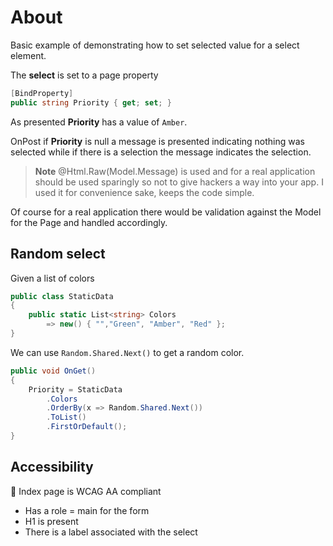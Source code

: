 ﻿# About

Basic example of demonstrating how to set selected value for a select element.

The **select** is set to a page property

```csharp
[BindProperty]
public string Priority { get; set; }
```

As presented **Priority** has a value of `Amber`.

OnPost if **Priority** is null a message is presented indicating nothing was selected while if there is a selection the message indicates the selection.

> **Note**
> @Html.Raw(Model.Message) is used and for a real application should be used sparingly so not to give hackers a way into your app. I used it for convenience sake, keeps the code simple.

Of course for a real application there would be validation against the Model for the Page and handled accordingly.

## Random select

Given a list of colors

```csharp
public class StaticData
{
    public static List<string> Colors 
        => new() { "","Green", "Amber", "Red" };
}
```

We can use `Random.Shared.Next()` to get a random color.

```csharp
public void OnGet()
{
    Priority = StaticData
        .Colors
        .OrderBy(x => Random.Shared.Next())
        .ToList()
        .FirstOrDefault();
}
```

## Accessibility

:small_orange_diamond: Index page is WCAG AA compliant

- Has a role = main for the form
- H1 is present
- There is a label associated with the select